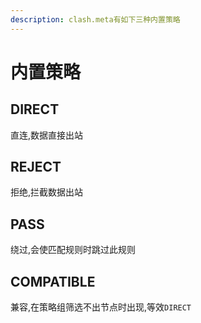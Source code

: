 ```yaml
---
description: clash.meta有如下三种内置策略
---
```


# 内置策略

## DIRECT

直连,数据直接出站

## REJECT

拒绝,拦截数据出站

## PASS

绕过,会使匹配规则时跳过此规则

## COMPATIBLE

兼容,在策略组筛选不出节点时出现,等效`DIRECT`
